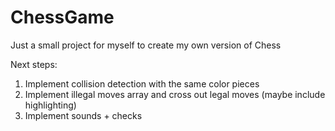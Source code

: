 # ChessGame

Just a small project for myself to create my own version of Chess

Next steps: 

1) Implement collision detection with the same color pieces
2) Implement illegal moves array and cross out legal moves (maybe include highlighting)
3) Implement sounds + checks